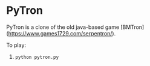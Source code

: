 # PyTron

PyTron is a clone of the old java-based game [BMTron] (https://www.games1729.com/serpentron/).

To play:
1. `python pytron.py`
